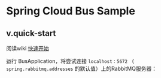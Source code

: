 # Spring Cloud Bus Sample

## v.quick-start

阅读wiki [快速开始](wiki/Quick-Start)

运行 BusApplication，将尝试连接  `localhost：5672` （ `spring.rabbitmq.addresses` 的默认值）上的RabbitMQ服务器：

